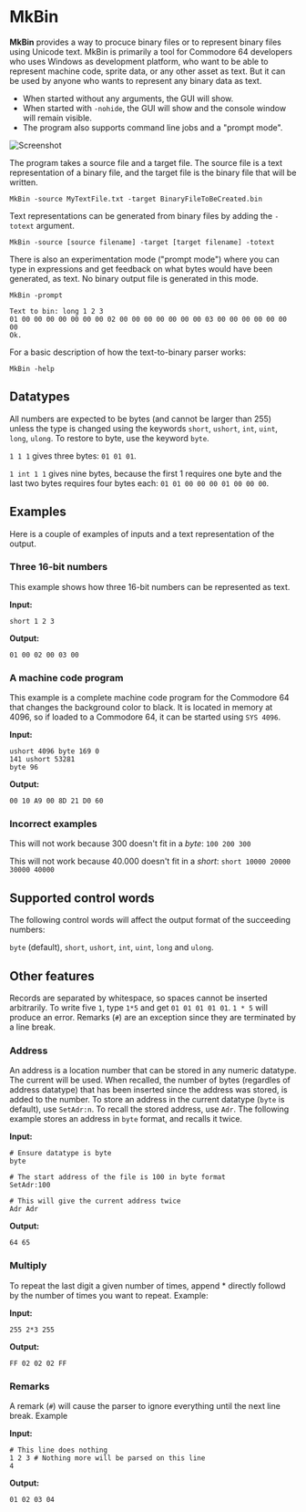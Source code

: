 # MkBin

**MkBin** provides a way to procuce binary files or to represent binary files using Unicode text.
MkBin is primarily a tool for Commodore 64 developers who uses Windows as development platform,
who want to be able to represent machine code, sprite data, or any other asset as text.
But it can be used by anyone who wants to represent any binary data as text.

- When started without any arguments, the GUI will show.
- When started with `-nohide`, the GUI will show and the console window will remain visible.
- The program also supports command line jobs and a "prompt mode".

![Screenshot](https://imghost.winsoft.se/upload/690711641999278Untitled-1.jpg)

The program takes a source file and a target file. The source file is a text representation
of a binary file, and the target file is the binary file that will be written.

`MkBin -source MyTextFile.txt -target BinaryFileToBeCreated.bin`

Text representations can be generated from binary files by adding the `-totext` argument.

`MkBin -source [source filename] -target [target filename] -totext`

There is also an experimentation mode ("prompt mode") where you can type in expressions and get feedback
on what bytes would have been generated, as text. No binary output file is generated in this mode.

`MkBin -prompt`

```
Text to bin: long 1 2 3
01 00 00 00 00 00 00 00 02 00 00 00 00 00 00 00 03 00 00 00 00 00 00 00
Ok.
```

For a basic description of how the text-to-binary parser works:

`MkBin -help`

## Datatypes

All numbers are expected to be bytes (and cannot be larger than 255) unless the type
is changed using the keywords `short`, `ushort`, `int`, `uint`, `long`, `ulong`. To restore
to byte, use the keyword `byte`.

`1 1 1` gives three bytes: `01 01 01`.

`1 int 1 1` gives nine bytes, because the first 1 requires one byte and
the last two bytes requires four bytes each: `01 01 00 00 00 01 00 00 00`.

## Examples

Here is a couple of examples of inputs and a text representation of the output.

### Three 16-bit numbers

This example shows how three 16-bit numbers can be represented as text.

**Input:**

`short 1 2 3`

**Output:**

`01 00 02 00 03 00`

### A machine code program

This example is a complete machine code program for the Commodore 64 that changes the background color to black.
It is located in memory at 4096, so if loaded to a Commodore 64, it can be started using `SYS 4096`.

**Input:**

```
ushort 4096 byte 169 0
141 ushort 53281
byte 96
```

**Output:**

`00 10 A9 00 8D 21 D0 60`

### Incorrect examples

This will not work because 300 doesn't fit in a *byte*: `100 200 300`

This will not work because 40.000 doesn't fit in a *short*: `short 10000 20000 30000 40000`

## Supported control words

The following control words will affect the output format of the succeeding numbers:

`byte` (default), `short`, `ushort`, `int`, `uint`, `long` and `ulong`.

## Other features

Records are separated by whitespace, so spaces cannot be inserted arbitrarily. To write five `1`, type `1*5` and get `01 01 01 01 01`. `1 * 5` will produce an error.
Remarks (`#`) are an exception since they are terminated by a line break.

### Address

An address is a location number that can be stored in any numeric datatype. The current will be used. When recalled, the number of bytes (regardles of address datatype) that has been inserted since the address was stored, is added to the number.
To store an address in the current datatype (`byte` is default), use `SetAdr:n`. To recall the stored address, use `Adr`.
The following example stores an address in `byte` format, and recalls it twice.

**Input:**

```
# Ensure datatype is byte
byte

# The start address of the file is 100 in byte format
SetAdr:100

# This will give the current address twice
Adr Adr
```

**Output:**

`64 65`

### Multiply

To repeat the last digit a given number of times, append * directly followd by the number of times you want to repeat. Example:

**Input:**

```
255 2*3 255
```

**Output:**

`FF 02 02 02 FF`

### Remarks

A remark (`#`) will cause the parser to ignore everything until the next line break. Example

**Input:**

```
# This line does nothing
1 2 3 # Nothing more will be parsed on this line
4
```

**Output:**

`01 02 03 04`
